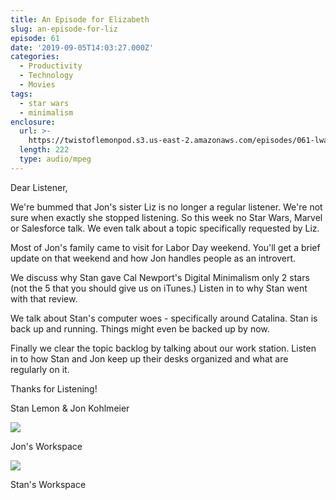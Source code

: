 ```yaml
---
title: An Episode for Elizabeth
slug: an-episode-for-liz
episode: 61
date: '2019-09-05T14:03:27.000Z'
categories:
  - Productivity
  - Technology
  - Movies
tags:
  - star wars
  - minimalism
enclosure:
  url: >-
    https://twistoflemonpod.s3.us-east-2.amazonaws.com/episodes/061-lwatol-20190905.mp3
  length: 222
  type: audio/mpeg
---
```


Dear Listener,

We're bummed that Jon's sister Liz is no longer a regular listener. We're not sure when exactly she stopped listening. So this week no Star Wars, Marvel or Salesforce talk. We even talk about a topic specifically requested by Liz.

Most of Jon's family came to visit for Labor Day weekend. You'll get a brief update on that weekend and how Jon handles people as an introvert.

We discuss why Stan gave Cal Newport's Digital Minimalism only 2 stars (not the 5 that you should give us on iTunes.) Listen in to why Stan went with that review.

We talk about Stan's computer woes - specifically around Catalina. Stan is back up and running. Things might even be backed up by now.

Finally we clear the topic backlog by talking about our work station. Listen in to how Stan and Jon keep up their desks organized and what are regularly on it.

Thanks for Listening!

Stan Lemon & Jon Kohlmeier

![](images/jon-desk-1024x768.jpg)

Jon's Workspace

![](images/stan-desk-768x1024.jpg)

Stan's Workspace
